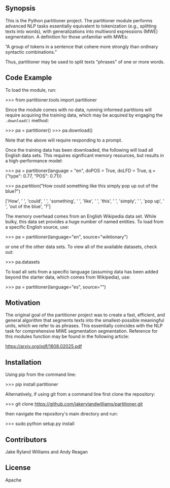 ## Synopsis

This is the Python partitioner project. The partitioner module performs advanced NLP tasks essentially equivalent to tokenization (e.g., splitting texts into words), with generalizations into multiword expressions (MWE) segmentation. A definition for those unfamiliar with MWEs: 

“A group of tokens in a sentence that cohere more strongly than ordinary syntactic combinations.”

Thus, partitioner may be used to split texts "phrases" of one or more words.

## Code Example

To load the module, run:

\>\>\> from partitioner.tools import partitioner

Since the module comes with no data, running informed partitions will require acquiring the training data, which may be acquired by engaging the `.download()` method:

\>\>\> pa = partitioner()
\>\>\> pa.download()

Note that the above will require responding to a prompt.

Once the training data has been downloaded, the following will load all English data sets. This requires significant memory resources, but results in a high-performance model:

\>\>\> pa = partitioner(language = "en", doPOS = True, doLFD = True, q = {"type": 0.77, "POS": 0.71})

\>\>\> pa.partition("How could something like this simply pop up out of the blue?")

['How', ' ', 'could', ' ', 'something', ' ', 'like', ' ', 'this', ' ', 'simply', ' ', 'pop up', ' ', 'out of the blue', '?']

The memory overhead comes from an English Wikipedia data set. While bulky, this data set provides a huge number of named entities. To load from a specific English source, use:

\>\>\> pa = partitioner(language="en", source="wiktionary")

or one of the other data sets. To view all of the available datasets, check out:

\>\>\> pa.datasets

To load all sets from a specific language (assuming data has been added beyond the starter data, which comes from Wikipedia), use:

\>\>\> pa = partitioner(language="es", source="")

## Motivation

The original goal of the partitioner project was to create a fast, efficient, and general algorithm that segments texts into the smallest-possible meaningful units, which we refer to as phrases. This essentially coincides with the NLP task for comprehensive MWE segmentation segmentation. Reference for this modules function may be found in the following article:

https://arxiv.org/pdf/1608.02025.pdf

## Installation

Using pip from the command line:

\>\>\> pip install partitioner

Alternatively, if using git from a command line first clone the repository:

\>\>\> git clone https://github.com/jakerylandwilliams/partitioner.git

then navigate the repository's main directory and run:

\>\>\> sudo python setup.py install

## Contributors

Jake Ryland Williams and Andy Reagan

## License

Apache